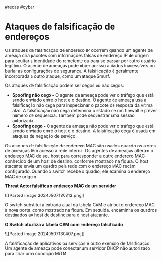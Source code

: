 #redes #cyber 

# Ataques de falsificação de endereços

Os ataques de falsificação de endereço IP ocorrem quando um agente de ameaça cria pacotes com informações falsas de endereço IP de origem para ocultar a identidade do remetente ou para se passar por outro usuário legítimo. O agente de ameaças pode obter acesso a dados inacessíveis ou burlar as configurações de segurança. A falsificação é geralmente incorporada a outro ataque, como um ataque Smurf.

Os ataques de falsificação podem ser cegos ou não cegos:

- **Spoofing não cego -** O agente da ameaça pode ver o tráfego que está sendo enviado entre o host e o destino. O agente de ameaça usa a falsificação não cega para inspecionar o pacote de resposta da vítima alvo. A falsificação não cega determina o estado de um firewall e prever número de sequência. Também pode sequestrar uma sessão autorizada.
- **Spoofing cego -** O agente da ameaça não pode ver o tráfego que está sendo enviado entre o host e o destino. A falsificação cega é usada em ataques de negação de serviço.

Os ataques de falsificação de endereço MAC são usados quando os atores de ameaças têm acesso à rede interna. Os agentes de ameaças alteram o endereço MAC de seu host para corresponder a outro endereço MAC conhecido de um host de destino, conforme mostrado na figura. O host atacante envia um quadro pela rede com o endereço MAC recém configurado. Quando o switch recebe o quadro, ele examina o endereço MAC de origem.

**Threat Actor falsifica o endereço MAC de um servidor**

![[Pasted image 20240507130312.png]]

O switch substitui a entrada atual da tabela CAM e atribui o endereço MAC à nova porta, como mostrado na figura. Em seguida, encaminha os quadros destinados ao host de destino para o host atacante.

**O Switch atualiza a tabela CAM com endereço falsificado**

![[Pasted image 20240507130407.png]]

A falsificação de aplicativos ou serviços é outro exemplo de falsificação. Um agente de ameaça pode conectar um servidor DHCP não autorizado para criar uma condição MiTM.




